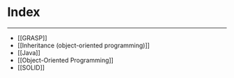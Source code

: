 # Index
---
- [[GRASP]]
- [[Inheritance (object-oriented programming)]]
- [[Java]]
- [[Object-Oriented Programming]]
- [[SOLID]]